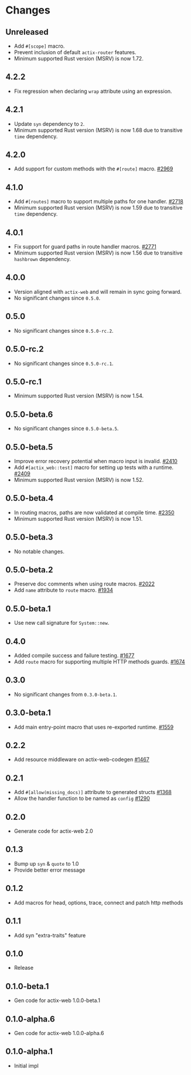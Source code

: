 # Changes

## Unreleased

- Add `#[scope]` macro.
- Prevent inclusion of default `actix-router` features.
- Minimum supported Rust version (MSRV) is now 1.72.

## 4.2.2

- Fix regression when declaring `wrap` attribute using an expression.

## 4.2.1

- Update `syn` dependency to `2`.
- Minimum supported Rust version (MSRV) is now 1.68 due to transitive `time` dependency.

## 4.2.0

- Add support for custom methods with the `#[route]` macro. [#2969]

[#2969]: https://github.com/actix/actix-web/pull/2969

## 4.1.0

- Add `#[routes]` macro to support multiple paths for one handler. [#2718]
- Minimum supported Rust version (MSRV) is now 1.59 due to transitive `time` dependency.

[#2718]: https://github.com/actix/actix-web/pull/2718

## 4.0.1

- Fix support for guard paths in route handler macros. [#2771]
- Minimum supported Rust version (MSRV) is now 1.56 due to transitive `hashbrown` dependency.

[#2771]: https://github.com/actix/actix-web/pull/2771

## 4.0.0

- Version aligned with `actix-web` and will remain in sync going forward.
- No significant changes since `0.5.0`.

## 0.5.0

- No significant changes since `0.5.0-rc.2`.

## 0.5.0-rc.2

- No significant changes since `0.5.0-rc.1`.

## 0.5.0-rc.1

- Minimum supported Rust version (MSRV) is now 1.54.

## 0.5.0-beta.6

- No significant changes since `0.5.0-beta.5`.

## 0.5.0-beta.5

- Improve error recovery potential when macro input is invalid. [#2410]
- Add `#[actix_web::test]` macro for setting up tests with a runtime. [#2409]
- Minimum supported Rust version (MSRV) is now 1.52.

[#2410]: https://github.com/actix/actix-web/pull/2410
[#2409]: https://github.com/actix/actix-web/pull/2409

## 0.5.0-beta.4

- In routing macros, paths are now validated at compile time. [#2350]
- Minimum supported Rust version (MSRV) is now 1.51.

[#2350]: https://github.com/actix/actix-web/pull/2350

## 0.5.0-beta.3

- No notable changes.

## 0.5.0-beta.2

- Preserve doc comments when using route macros. [#2022]
- Add `name` attribute to `route` macro. [#1934]

[#2022]: https://github.com/actix/actix-web/pull/2022
[#1934]: https://github.com/actix/actix-web/pull/1934

## 0.5.0-beta.1

- Use new call signature for `System::new`.

## 0.4.0

- Added compile success and failure testing. [#1677]
- Add `route` macro for supporting multiple HTTP methods guards. [#1674]

[#1677]: https://github.com/actix/actix-web/pull/1677
[#1674]: https://github.com/actix/actix-web/pull/1674

## 0.3.0

- No significant changes from `0.3.0-beta.1`.

## 0.3.0-beta.1

- Add main entry-point macro that uses re-exported runtime. [#1559]

[#1559]: https://github.com/actix/actix-web/pull/1559

## 0.2.2

- Add resource middleware on actix-web-codegen [#1467]

[#1467]: https://github.com/actix/actix-web/pull/1467

## 0.2.1

- Add `#[allow(missing_docs)]` attribute to generated structs [#1368]
- Allow the handler function to be named as `config` [#1290]

[#1368]: https://github.com/actix/actix-web/issues/1368
[#1290]: https://github.com/actix/actix-web/issues/1290

## 0.2.0

- Generate code for actix-web 2.0

## 0.1.3

- Bump up `syn` & `quote` to 1.0
- Provide better error message

## 0.1.2

- Add macros for head, options, trace, connect and patch http methods

## 0.1.1

- Add syn "extra-traits" feature

## 0.1.0

- Release

## 0.1.0-beta.1

- Gen code for actix-web 1.0.0-beta.1

## 0.1.0-alpha.6

- Gen code for actix-web 1.0.0-alpha.6

## 0.1.0-alpha.1

- Initial impl
